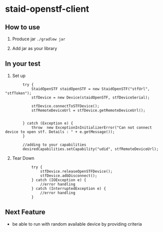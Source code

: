 # staid-openstf-client

## How to use
1. Produce jar 
```./gradlew jar```

2. Add jar as your library

## In your test
1. Set up
```
        try {
            StaidOpenSTF staidOpenSTF = new StaidOpenSTF("stfUrl", "stfToken");
            stfDevice = new Device(staidOpenSTF, stfDeviceSerial);

            stfDevice.connectToSTFDevice();
            stfRemoteDeviceUrl = stfDevice.getRemoteDeviceUrl();

            
        } catch (Exception e) {
            throw  new ExceptionInInitializerError("Can not connect device to open stf. Details : " + e.getMessage());
        }
         
        //adding to your capabilities
        desiredCapabilities.setCapability("udid", stfRemoteDeviceUrl);
```
2. Tear Down
```
            try {
                stfDevice.releaseOpenSTFDevice();
                stfDevice.adbDisconnect();
            } catch (IOException e) {
                //error handling
            } catch (InterruptedException e) {
                //error handling
            }
```

## Next Feature
- be able to run with random available device by providing criteria
